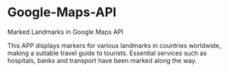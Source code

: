 # Google-Maps-API
Marked Landmarks in Google Maps API

This APP displays markers for various landmarks in countries worldwide, making a suitable travel guide to tourists. Essential services such as hospitals, banks and transport have been marked along the way.

